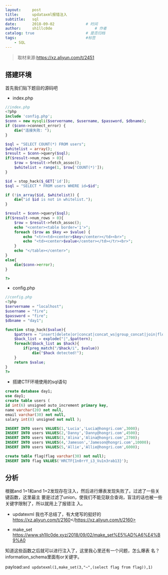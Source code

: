 ```yaml
---
layout:     post
title:      updataxml报错注入
subtitle:   sql
date:       2018-09-02 				# 时间
author:     sh1llc0de					# 作者
catalog: true 						# 是否归档
tags:								#标签
    - SQL
---
```


>取材来源:https://xz.aliyun.com/t/2451

## 搭建环境
首先我们贴下题目的源码吧
* index.php

```php
//index.php
<?php
include 'config.php';
$conn = new mysqli($servername, $username, $password, $dbname);
if ($conn->connect_error) {
    die("连接失败: ");
}

$sql = "SELECT COUNT(*) FROM users";
$whitelist = array();
$result = $conn->query($sql);
if($result->num_rows > 0){
    $row = $result->fetch_assoc();
    $whitelist = range(1, $row['COUNT(*)']);
}

$id = stop_hack($_GET['id']);
$sql = "SELECT * FROM users WHERE id=$id";

if (!in_array($id, $whitelist)) {
    die("id $id is not in whitelist.");
}

$result = $conn->query($sql);
if($result->num_rows > 0){
    $row = $result->fetch_assoc();
    echo "<center><table border='1'>";
    foreach ($row as $key => $value) {
        echo "<tr><td><center>$key</center></td><br>";
        echo "<td><center>$value</center></td></tr><br>";
    }
    echo "</table></center>";
}
else{
    die($conn->error);
}

?>
```

* config.php

```php
//config.php
<?php  
$servername = "localhost";
$username = "fire";
$password = "fire";
$dbname = "day1";

function stop_hack($value){
    $pattern = "insert|delete|or|concat|concat_ws|group_concat|join|floor|\/\*|\*|\.\.\/|\.\/|union|into|load_file|outfile|dumpfile|sub|hex|file_put_contents|fwrite|curl|system|eval";
    $back_list = explode("|",$pattern);
    foreach($back_list as $hack){
        if(preg_match("/$hack/i", $value))
            die("$hack detected!");
    }
    return $value;
}
?>
```

* 搭建CTF环境使用的sql语句

```sql
create database day1;
use day1;
create table users (
id int(6) unsigned auto_increment primary key,
name varchar(20) not null,
email varchar(30) not null,
salary int(8) unsigned not null );

INSERT INTO users VALUES(1,'Lucia','Lucia@hongri.com',3000);
INSERT INTO users VALUES(2,'Danny','Danny@hongri.com',4500);
INSERT INTO users VALUES(3,'Alina','Alina@hongri.com',2700);
INSERT INTO users VALUES(4,'Jameson','Jameson@hongri.com',10000);
INSERT INTO users VALUES(5,'Allie','Allie@hongri.com',6000);

create table flag(flag varchar(30) not null);
INSERT INTO flag VALUES('HRCTF{1n0rrY_i3_Vu1n3rab13}');
```

## 分析
根据and 1=1和and 1=2发现存在注入，然后进行爆表发现失败了。过滤了一些关键函数，这里最主
要是过滤了union，使我们不能见联合查询，盲注的话也被一些关键字限制了，所以就用上了报错注
入。

* updatexml
我也不总结了，有大佬写的挺好的  
<https://xz.aliyun.com/t/2160></https://xz.aliyun.com/t/2160>

* make_set  
<https://www.sh1llc0de.xyz/2018/09/02/make_set%E5%AD%A6%E4%B9%A0>

知道这些函数之后就可以进行注入了，这里我心里还有一个问题，怎么爆表
名？information_schema里面有or关键字。

payload:```and updatexml(1,make_set(3,"~",(select flag from flag)),1)```
